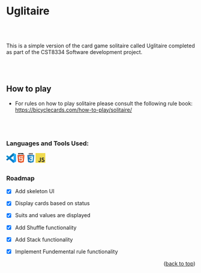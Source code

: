<div id="top"></div>

# Uglitaire

<br />
<br />

This is a simple version of the card game solitaire called Uglitaire completed as part of the CST8334 Software development project.


<br />
<br />

## How to play
- For rules on how to play solitaire please consult the following rule book: https://bicyclecards.com/how-to-play/solitaire/ 

<br />
<br />

### Languages and Tools Used:

<img align="left" alt="Visual Studio Code" width="26px" src="https://raw.githubusercontent.com/github/explore/80688e429a7d4ef2fca1e82350fe8e3517d3494d/topics/visual-studio-code/visual-studio-code.png" />
<img align="left" alt="HTML5" width="26px" src="https://raw.githubusercontent.com/github/explore/80688e429a7d4ef2fca1e82350fe8e3517d3494d/topics/html/html.png" />
<img align="left" alt="CSS3" width="26px" src="https://raw.githubusercontent.com/github/explore/80688e429a7d4ef2fca1e82350fe8e3517d3494d/topics/css/css.png" />
<img align="left" alt="JavaScript" width="26px" src="https://raw.githubusercontent.com/github/explore/80688e429a7d4ef2fca1e82350fe8e3517d3494d/topics/javascript/javascript.png" />

<br />
<br />

### Roadmap

- [x] Add skeleton UI
- [x] Display cards based on status
- [x] Suits and values are displayed
- [x] Add Shuffle functionality
- [x] Add Stack functionality
- [x] Implement Fundemental rule functionality
   

<p align="right">(<a href="#top">back to top</a>)</p>

<!-- MARKDOWN LINKS & IMAGES -->

